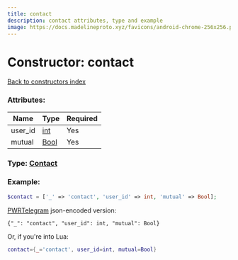 ```yaml
---
title: contact
description: contact attributes, type and example
image: https://docs.madelineproto.xyz/favicons/android-chrome-256x256.png
---
```

# Constructor: contact  
[Back to constructors index](index.md)



### Attributes:

| Name     |    Type       | Required |
|----------|---------------|----------|
|user\_id|[int](../types/int.md) | Yes|
|mutual|[Bool](../types/Bool.md) | Yes|



### Type: [Contact](../types/Contact.md)


### Example:

```php
$contact = ['_' => 'contact', 'user_id' => int, 'mutual' => Bool];
```  

[PWRTelegram](https://pwrtelegram.xyz) json-encoded version:

```
{"_": "contact", "user_id": int, "mutual": Bool}
```


Or, if you're into Lua:

```lua
contact={_='contact', user_id=int, mutual=Bool}

```


